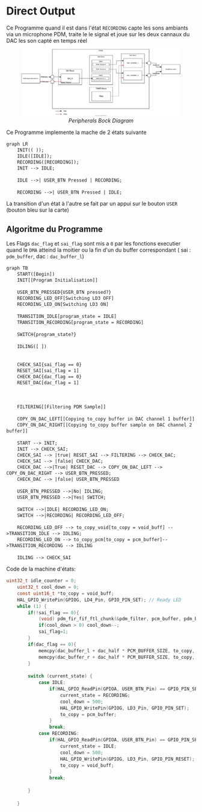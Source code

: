 <h1> Direct Output </h1>

Ce Programme quand il est dans l'état `RECORDING` capte les sons ambiants via un microphone PDM, traite le le signal et joue sur les deux cannaux du DAC les son capté en temps réel

<figure>
    <img src="../../00_Documentation/imgs/03_Embedding/direct_output/block_diagram.svg" alt="Peripherals Bock Diagram">
<figcaption style="text-align:center"><em>Peripherals Bock Diagram</em></figcaption>
</figure>

Ce Programme implemente la mache de 2 états suivante
```mermaid
graph LR
    INIT(( ));
    IDLE([IDLE]);
    RECORDING([RECORDING]);
    INIT --> IDLE;

    IDLE -->| USER_BTN Pressed | RECORDING;

    RECORDING -->| USER_BTN Pressed | IDLE;

```

La transition d'un état à l'autre se fait par un appui sur le bouton `USER` (bouton bleu sur la carte)



## Algoritme du Programme

Les Flags `dac_flag` et `sai_flag` sont mis a `0` par les fonctions executier quand le `DMA` atteind la moitier ou la fin d'un du buffer correspondant ( sai : `pdm_buffer`, dac : `dac_buffer_l`)


```mermaid
graph TB
    START([Begin])
    INIT[[Program Initialisation]]

    USER_BTN_PRESSED{USER_BTN pressed?}
    RECORDING_LED_OFF[Switching LD3 OFF]
    RECORDING_LED_ON[Switching LD3 ON]

    TRANSITION_IDLE[program_state = IDLE]
    TRANSITION_RECORDING[program_state = RECORDING]

    SWITCH{program_state?}

    IDLING([ ])


    CHECK_SAI{sai_flag == 0}
    RESET_SAI[sai_flag = 1]
    CHECK_DAC{dac_flag == 0}
    RESET_DAC[dac_flag = 1]



    FILTERING[[Filtering PDM Sample]]

    COPY_ON_DAC_LEFT[[Copying to_copy buffer in DAC channel 1 buffer]]
    COPY_ON_DAC_RIGHT[[Copying to_copy buffer sample on DAC channel 2 buffer]]

    START --> INIT;
    INIT --> CHECK_SAI;
    CHECK_SAI --> |true| RESET_SAI --> FILTERING --> CHECK_DAC;
    CHECK_SAI --> |false| CHECK_DAC;
    CHECK_DAC -->|True| RESET_DAC --> COPY_ON_DAC_LEFT --> COPY_ON_DAC_RIGHT --> USER_BTN_PRESSED;
    CHECK_DAC --> |false| USER_BTN_PRESSED

    USER_BTN_PRESSED -->|No| IDLING;
    USER_BTN_PRESSED -->|Yes| SWITCH;

    SWITCH -->|IDLE| RECORDING_LED_ON;
    SWITCH -->|RECORDING| RECORDING_LED_OFF;

    RECORDING_LED_OFF --> to_copy_void[to_copy = void_buff] -->TRANSITION_IDLE --> IDLING;
    RECORDING_LED_ON --> to_copy_pcm[to_copy = pcm_buffer]-->TRANSITION_RECORDING --> IDLING

    IDLING --> CHECK_SAI

```




Code de la machine d'états:

```c
uint32_t idle_counter = 0;
    uint32_t cool_down = 0;
    const uint16_t *to_copy = void_buff;
    HAL_GPIO_WritePin(GPIOG, LD4_Pin, GPIO_PIN_SET); // Ready LED
    while (1) {
        if(!sai_flag == 0){
            (void) pdm_fir_fif_ftl_chunk(&pdm_filter, pcm_buffer, pdm_buffer + sai_half * PDM_BUFFER_SIZE, PDM_BUFFER_SIZE);
            if(cool_down > 0) cool_down--;
            sai_flag=1;
        }
        if(dac_flag == 0){
            memcpy(dac_buffer_l + dac_half * PCM_BUFFER_SIZE, to_copy, sizeof(uitn16_t) * PCM_BUFFER_SIZE);
            memcpy(dac_buffer_r + dac_half * PCM_BUFFER_SIZE, to_copy, sizeof(uitn16_t) * PCM_BUFFER_SIZE);
        }

        switch (current_state) {
            case IDLE:
                if(HAL_GPIO_ReadPin(GPIOA, USER_BTN_Pin) == GPIO_PIN_SET && cool_down == 0){
                    current_state = RECORDING;
                    cool_down = 500;
                    HAL_GPIO_WritePin(GPIOG, LD3_Pin, GPIO_PIN_SET);
                    to_copy = pcm_buffer;
                }
                break;
            case RECORDING:
                if(HAL_GPIO_ReadPin(GPIOA, USER_BTN_Pin) == GPIO_PIN_SET && cool_down == 0){
                    current_state = IDLE;
                    cool_down = 500;
                    HAL_GPIO_WritePin(GPIOG, LD3_Pin, GPIO_PIN_RESET);
                    to_copy = void_buff;
                }
                break;

        }

    }


```
